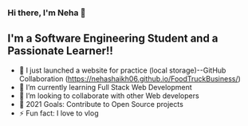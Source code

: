 ### Hi there, I'm Neha 👋



## I'm a Software Engineering Student and a Passionate Learner!!

- 🔭 I just launched a  website for practice (local storage)--GitHub Collaboration (https://nehashaikh06.github.io/FoodTruckBusiness/)
- 🌱 I’m currently learning Full Stack Web Development
- 👯 I’m looking to collaborate with other Web developers
- 🥅 2021 Goals: Contribute to Open Source projects
- ⚡ Fun fact: I love to vlog








